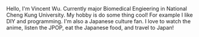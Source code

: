 Hello, I'm Vincent Wu.
Currently major Biomedical Engieering in National Cheng Kung University.
My hobby is do some thing cool! For example I like DIY and programming.
I'm also a Japanese culture fan. I love to watch the anime, listen the JPOP, eat the Japanese food, and travel to Japan!
